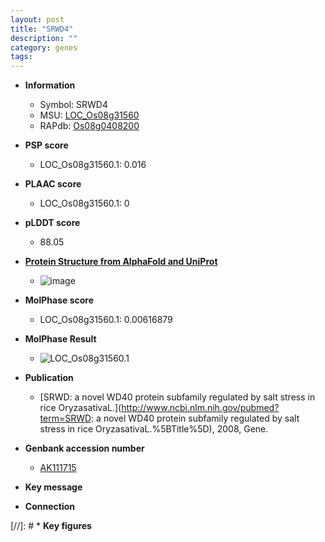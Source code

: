 ```yaml
---
layout: post
title: "SRWD4"
description: ""
category: genes
tags: 
---
```


* **Information**  
    + Symbol: SRWD4  
    + MSU: [LOC_Os08g31560](http://rice.plantbiology.msu.edu/cgi-bin/ORF_infopage.cgi?orf=LOC_Os08g31560)  
    + RAPdb: [Os08g0408200](http://rapdb.dna.affrc.go.jp/viewer/gbrowse_details/irgsp1?name=Os08g0408200)  

* **PSP score**  
    + LOC_Os08g31560.1: 0.016 

* **PLAAC score**  
    + LOC_Os08g31560.1: 0 

* **pLDDT score**
    + 88.05

* **[Protein Structure from AlphaFold and UniProt](https://www.uniprot.org/uniprotkb/Q6Z9W0/entry#structure)**
    + ![image](https://ricepsp.github.io/images/Q6/AF-Q6Z9W0-F1.png)

* **MolPhase score**
    + LOC_Os08g31560.1: 0.00616879

* **MolPhase Result**
    + ![LOC_Os08g31560.1](https://304243504.github.io/Pictures/LOC_Os08g/LOC_Os08g31560.1.png)

* **Publication**  
    + [SRWD: a novel WD40 protein subfamily regulated by salt stress in rice OryzasativaL.](http://www.ncbi.nlm.nih.gov/pubmed?term=SRWD: a novel WD40 protein subfamily regulated by salt stress in rice OryzasativaL.%5BTitle%5D), 2008, Gene.

* **Genbank accession number**  
    + [AK111715](http://www.ncbi.nlm.nih.gov/nuccore/AK111715)

* **Key message**  

* **Connection**  

[//]: # * **Key figures**  



